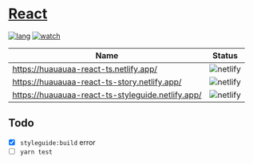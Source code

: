 # [React](https://reactjs.org/)

[![lang](https://shields.io/github/languages/top/Huauauaa/react-ts)](https://github.com/Huauauaa/react-ts)
[![watch](https://shields.io/github/watchers/Huauauaa/react-ts?label=Watch)](https://github.com/Huauauaa/react-ts)

| Name                                              | Status                                                                      |
| ------------------------------------------------- | --------------------------------------------------------------------------- |
| https://huauauaa-react-ts.netlify.app/            | ![netlify](https://shields.io/netlify/189e1175-ce4a-40c2-8680-77ee330a2194) |
| https://huauauaa-react-ts-story.netlify.app/      | ![netlify](https://shields.io/netlify/53df5b22-dca9-4983-a834-170b13519e69) |
| https://huauauaa-react-ts-styleguide.netlify.app/ | ![netlify](https://shields.io/netlify/9df090ca-e869-4dc3-abc6-dd86dc040b39) |

## Todo

- [x] `styleguide:build` error
- [ ] `yarn test`
